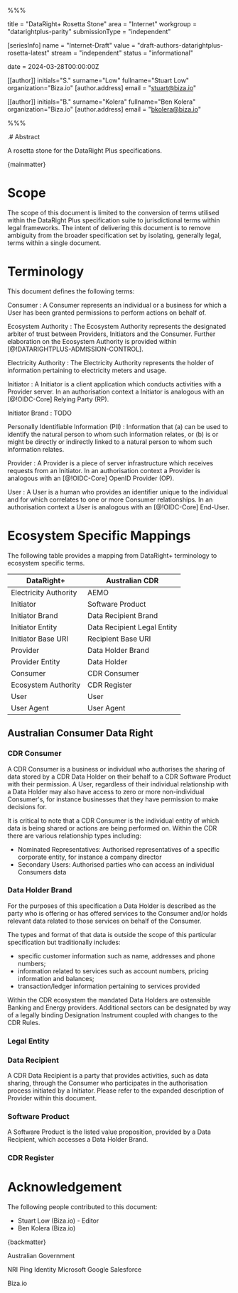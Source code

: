 %%%

title = "DataRight+ Rosetta Stone"
area = "Internet"
workgroup = "datarightplus-parity"
submissionType = "independent"

[seriesInfo]
name = "Internet-Draft"
value = "draft-authors-datarightplus-rosetta-latest"
stream = "independent"
status = "informational"

date = 2024-03-28T00:00:00Z

[[author]]
initials="S."
surname="Low"
fullname="Stuart Low"
organization="Biza.io"
[author.address]
email = "stuart@biza.io"

[[author]]
initials="B."
surname="Kolera"
fullname="Ben Kolera"
organization="Biza.io"
[author.address]
email = "bkolera@biza.io"

%%%

.# Abstract

A rosetta stone for the DataRight Plus specifications.

{mainmatter}

# Scope

The scope of this document is limited to the conversion of terms utilised within the DataRight Plus specification suite to jurisdictional terms within legal frameworks. The intent of delivering this document is to remove ambiguity from the broader specification set by isolating, generally legal, terms within a single document.

# Terminology

This document defines the following terms:

Consumer
: A Consumer represents an individual or a business for which a User has been granted permissions to perform actions on behalf of.

Ecosystem Authority
: The Ecosystem Authority represents the designated arbiter of trust between Providers, Initiators and the Consumer. Further elaboration on the Ecosystem Authority is provided within [@!DATARIGHTPLUS-ADMISSION-CONTROL].

Electricity Authority
: The Electricity Authority represents the holder of information pertaining to electricity meters and usage.

Initiator
: A Initiator is a client application which conducts activities with a Provider server. In an authorisation context a Initiator is analogous with an [@!OIDC-Core] Relying Party (RP).

Initiator Brand
: TODO

Personally Identifiable Information (PII)
: Information that (a) can be used to identify the natural person to whom such information relates, or (b) is or might be directly or indirectly linked to a natural person to whom such information relates.

Provider
: A Provider is a piece of server infrastructure which receives requests from an Initiator. In an authorisation context a Provider is analogous with an [@!OIDC-Core] OpenID Provider (OP).

User
: A User is a human who provides an identifier unique to the individual and for which correlates to one or more Consumer relationships. In an authorisation context a User is analogous with an [@!OIDC-Core] End-User.

# Ecosystem Specific Mappings

The following table provides a mapping from DataRight+ terminology to ecosystem specific terms.

| DataRight+            | Australian CDR              |
|-----------------------|-----------------------------|
| Electricity Authority | AEMO                        |
| Initiator             | Software Product            |
| Initiator Brand       | Data Recipient Brand        |
| Initiator Entity      | Data Recipient Legal Entity |
| Initiator Base URI    | Recipient Base URI          |
| Provider              | Data Holder Brand           |
| Provider Entity       | Data Holder                 |
| Consumer              | CDR Consumer                |
| Ecosystem Authority   | CDR Register                |
| User                  | User                        |
| User Agent            | User Agent                  |

## Australian Consumer Data Right

### CDR Consumer

A CDR Consumer is a business or individual who authorises the sharing of data stored by a CDR Data Holder on their behalf to a CDR Software Product with their permission. A User, regardless of their individual relationship with a Data Holder may also have access to zero or more non-individual Consumer's, for instance businesses that they have permission to make decisions for.

It is critical to note that a CDR Consumer is the individual entity of which data is being shared or actions are being performed on. Within the CDR there are various relationship types including:

- Nominated Representatives: Authorised representatives of a specific corporate entity, for instance a company director
- Secondary Users: Authorised parties who can access an individual Consumers data

### Data Holder Brand
For the purposes of this specification a Data Holder is described as the party who is offering or has offered services to the Consumer and/or holds relevant data related to those services on behalf of the Consumer.

The types and format of that data is outside the scope of this particular specification but traditionally includes:

- specific customer information such as name, addresses and phone numbers;
- information related to services such as account numbers, pricing information and balances;
- transaction/ledger information pertaining to services provided

Within the CDR ecosystem the mandated Data Holders are ostensible Banking and Energy providers. Additional sectors can be designated by way of a legally binding Designation Instrument coupled with changes to the CDR Rules.

### Legal Entity


### Data Recipient

A CDR Data Recipient is a party that provides activities, such as data sharing, through the Consumer who participates in the authorisation process initiated by a Initiator. Please refer to the expanded description of Provider within this document.

### Software Product

A Software Product is the listed value proposition, provided by a Data Recipient, which accesses a Data Holder Brand.

### CDR Register

# Acknowledgement

The following people contributed to this document:

- Stuart Low (Biza.io) - Editor
- Ben Kolera (Biza.io)

{backmatter}

<reference anchor="CDR Rules" target="https://www.legislation.gov.au/F2020L00094"> <front> <title>Competition and Consumer (Consumer Data Right) Rules 2020</title> <author initials="Australian" surname="Treasury" fullname="Australian Treasury"> <organization>Australian Government</organization> </author><date day="22" month="Jul" year="2023"/> </front> </reference>

<reference anchor="OIDC-Core" target="http://openid.net/specs/openid-connect-core-1_0.html"> <front> <title>OpenID Connect Core 1.0 incorporating errata set 1</title> <author initials="N." surname="Sakimura" fullname="Nat Sakimura"> <organization>NRI</organization> </author> <author initials="J." surname="Bradley" fullname="John Bradley"> <organization>Ping Identity</organization> </author> <author initials="M." surname="Jones" fullname="Mike Jones"> <organization>Microsoft</organization> </author> <author initials="B." surname="de Medeiros" fullname="Breno de Medeiros"> <organization>Google</organization> </author> <author initials="C." surname="Mortimore" fullname="Chuck Mortimore"> <organization>Salesforce</organization> </author> <date day="8" month="Nov" year="2014"/> </front> </reference>

<reference anchor="DATARIGHTPLUS-ADMISSION-CONTROL" target="https://datarightplus.github.io/datarightplus-admission-control/draft-datarightplus-admission-control.html"> <front><title>DataRight+ Admission Control: Baseline</title><author initials="S." surname="Low" fullname="Stuart Low"><organization>Biza.io</organization></author></front> </reference>






